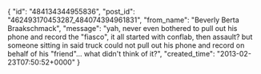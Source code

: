  {
   "id": "484134344955836",
   "post_id": "462493170453287_484074394961831",
   "from_name": "Beverly Berta Braakschmack",
   "message": "yah, never even bothered to pull out his phone and record the \"fiasco\", it all started with conflab, then assault? but someone sitting in said truck could not pull out his phone and record on behalf of his \"friend\"... what didn't think of it?",
   "created_time": "2013-02-23T07:50:52+0000"
 }
